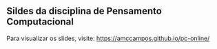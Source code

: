 ## Sildes da disciplina de Pensamento Computacional

Para visualizar os slides, visite: https://amccampos.github.io/pc-online/
